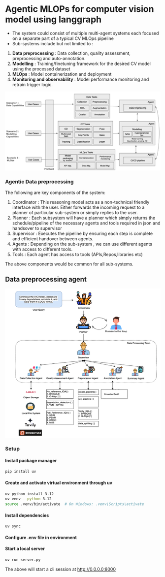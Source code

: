 # Agentic MLOPs for computer vision model using langgraph

- The system could consist of multiple multi-agent systems each focused on a separate part of a typical CV MLOps pipeline
- Sub-systems include but not limited to : 
1. **Data preprocessing** : Data collection, quality assessment, preprocessing and auto-annotation.
2. **Modelling** : Training/finetuning framework for the desired CV model using the processed dataset
3. **MLOps** : Model containerization and deployment
4. **Monitoring and observability** : Model performance monitoring and retrain trigger logic. 

![](assets/overview.png)

### Agentic Data preprocessing  

The following are key components of the system: 

1. Coordinator : This reasoning model acts as a non-technical friendly interface with the user. Either forwards the incoming request to a planner of particular sub-system or simply replies to the user.
2. Planner : Each subsystem will have a planner which simply returns the schedule/pipeline of the necessary agents and tools required in json and handsover to supervisor
3. Supervisor : Executes the pipeline by ensuring each step is complete and efficient handover between agents. 
4. Agents : Depending on the sub-system , we can use different agents with access to different tools.
5. Tools : Each agent has access to tools (APIs,Repos,libraries etc)

The above components would be common for all sub-systems. 

## Data preprocessing agent

![](assets/data_process_agent.png)

### Setup

#### Install package manager 
```bash
pip install uv
```

#### Create and activate virtual environment through uv
```bash
uv python install 3.12
uv venv --python 3.12
source .venv/bin/activate  # On Windows: .venv\Scripts\activate
```

#### Install dependencies
```bash
uv sync
```

#### Configure .env file in environment

#### Start a local server
```bash
uv run server.py
```
The above will start a cli session at http://0.0.0.0:8000 
